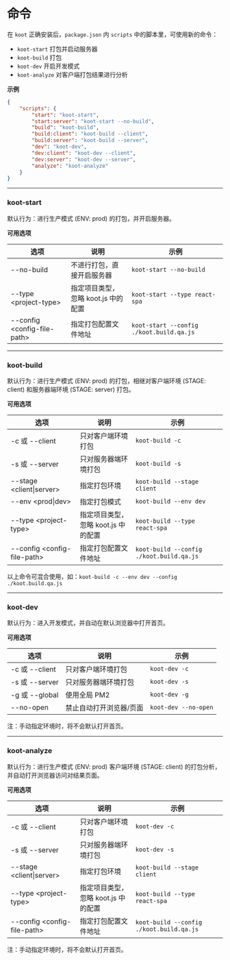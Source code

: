 # 命令

在 `koot` 正确安装后，`package.json` 内 `scripts` 中的脚本里，可使用新的命令：

- `koot-start` 打包并启动服务器
- `koot-build` 打包
- `koot-dev` 开启开发模式
- `koot-analyze` 对客户端打包结果进行分析

**示例**

```json
{
    "scripts": {
        "start": "koot-start",
        "start:server": "koot-start --no-build",
        "build": "koot-build",
        "build:client": "koot-build --client",
        "build:server": "koot-build --server",
        "dev": "koot-dev",
        "dev:client": "koot-dev --client",
        "dev:server": "koot-dev --server",
        "analyze": "koot-analyze"
    }
}
```

---

### koot-start

默认行为：进行生产模式 (ENV: prod) 的打包，并开启服务器。

**可用选项**

| 选项 | 说明 | 示例 |
|-|-|-|
| --no-build | 不进行打包，直接开启服务器 | `koot-start --no-build` |
| --type &lt;project-type&gt; | 指定项目类型，忽略 koot.js 中的配置 | `koot-start --type react-spa` |
| --config &lt;config-file-path&gt; | 指定打包配置文件地址 | `koot-start --config ./koot.build.qa.js` |

---

### koot-build

默认行为：进行生产模式 (ENV: prod) 的打包，相继对客户端环境 (STAGE: client) 和服务器端环境 (STAGE: server) 打包。

**可用选项**

| 选项 | 说明 | 示例 |
|-|-|-|
| -c 或 --client | 只对客户端环境打包 | `koot-build -c` |
| -s 或 --server | 只对服务器端环境打包 | `koot-build -s` |
| --stage &lt;client&#124;server&gt; | 指定打包环境 | `koot-build --stage client` |
| --env &lt;prod&#124;dev&gt; | 指定打包模式 | `koot-build --env dev` |
| --type &lt;project-type&gt; | 指定项目类型，忽略 koot.js 中的配置 | `koot-build --type react-spa` |
| --config &lt;config-file-path&gt; | 指定打包配置文件地址 | `koot-build --config ./koot.build.qa.js` |

以上命令可混合使用，如：`koot-build -c --env dev --config ./koot.build.qa.js`

---

### koot-dev

默认行为：进入开发模式，并自动在默认浏览器中打开首页。

**可用选项**

| 选项 | 说明 | 示例 |
|-|-|-|
| -c 或 --client | 只对客户端环境打包 | `koot-dev -c` |
| -s 或 --server | 只对服务器端环境打包 | `koot-dev -s` |
| -g 或 --global | 使用全局 PM2 | `koot-dev -g` |
| --no-open | 禁止自动打开浏览器/页面 | `koot-dev --no-open` |

注：手动指定环境时，将不会默认打开首页。

---

### koot-analyze

默认行为：进行生产模式 (ENV: prod) 客户端环境 (STAGE: client) 的打包分析，并自动打开浏览器访问对结果页面。

**可用选项**

| 选项 | 说明 | 示例 |
|-|-|-|
| -c 或 --client | 只对客户端环境打包 | `koot-dev -c` |
| -s 或 --server | 只对服务器端环境打包 | `koot-dev -s` |
| --stage &lt;client&#124;server&gt; | 指定打包环境 | `koot-build --stage client` |
| --type &lt;project-type&gt; | 指定项目类型，忽略 koot.js 中的配置 | `koot-build --type react-spa` |
| --config &lt;config-file-path&gt; | 指定打包配置文件地址 | `koot-build --config ./koot.build.qa.js` |

注：手动指定环境时，将不会默认打开首页。
